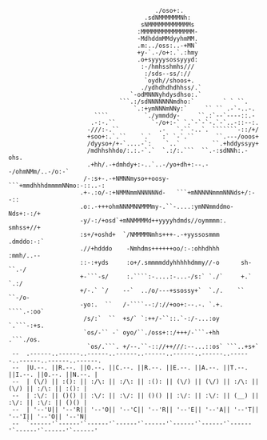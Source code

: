 


                                                                                                    
                                             ./oso+:.                                               
                                          .sdNMMMMMMNh:                                             
                                         sNMMMMMMMMMMMMs                                            
                                        :MMMMMMMMMMMMMMM-                                           
                                        -MdhddmMMdyyhmMM.                                           
                                        .m:../oss:..-+MN`                                           
                                        +y-`.-/o+:.`.:hmy                                           
                                        .o+syyyysossyyyd:                                           
                                         :-/hmhsshmhs///                                            
                                          :/sds--ss/://                                         
                                          `oydh//shoos+.                                  
                                         ./ydhdhdhdhhss/.`                             
                                      `-odMNNNyhdysdhso:.`                             
                                   ```.:/sdNNNNNNNmdho:`        ` ` ``.           
                                       `.:+ymNNNmNNy:`     `` `` .-`-..-.                  
                            ````          `./ymmddy-     ``.:`--`----::.-                           
                           .-:-.``          `-/o+:-` `.`-`-`-.`-`..-::--:.                          
                          -///:-.``           .-   `-``-..`. ```````-::/+/                          
                          +soo+:.`.``    `.`   :` `-`.``      ``.---/ooos+                          
                          /dyyso+/+-`....-`:    `..`         ``.+hddyssyy+                          
                          /mdhhshhdo/:.:.-`.`  `.:/:.```  ``.-:sdNNh:.-ohs.                         
                          .+hh/.-+dmhdy+:-..`..-/yo+dh+:--.--/ohmNMm/..-/o:-`                        
                         /-:s+-.-+NMNNmyso++oosy-```+mmdhhhdmmmmNNmo:-::..-:                        
                        .+-.:o/-:+NMMNmmNNNNNNd-   ```+mNNNNNmmmNNNds+/:--::                        
                        .o:.-+++ohmNNNMNNMMMmy-.``-....:ymNNmmddmo-Nds+:-:/+                        
                        -y/-:/+osd`+mNNMMMMd++yyyyhdmds//oymmmm:.  smhss+//+                        
                        :s+/+oshd+  `/NMMMMNmhs+++-.-+yyssosmmm    .dmddo:-:`                       
                        .//+hdddo    -Nmhdms++++++oo/:-:ohhdhhh     :mmh/..--                       
                        ::-:+yds     :o+/.smmmmddyhhhhhdmmy//-o      sh-``.-/                       
                        +-```-s/     :.````:-....:-...-/s:` `./`     +.` `.:/                       
                        +/-.` `/    --`  ../o/---+ssossy+`  `./.    `` ``-/o-                       
                        -yo:.  ``   /-````--:/://+oo+:--.-. `.+.   ````.-:oo`                       
                         /s/:`  ``  +s/` `:++/-``::.`-:/-...:oy   `.```-:+s.                        
                         `os/-`` -` oyo/``./oss+::/+++/-```-+hh   .```./os.                         
                          `os/.```. +/--.``-:://++///:--...::os` ```..+s+`                          
     --  .------..------..------..------..------..------..------..------..------..------..------.
     --  |U.--. ||R.--. ||O.--. ||C.--. ||R.--. ||E.--. ||A.--. ||T.--. ||I.--. ||O.--. ||N.--. |
     --  | (\/) || :(): || :/\: || :/\: || :(): || (\/) || (\/) || :/\: || (\/) || :/\: || :(): |
     --  | :\/: || ()() || :\/: || :\/: || ()() || :\/: || :\/: || (__) || :\/: || :\/: || ()() |
     --  | '--'U|| '--'R|| '--'O|| '--'C|| '--'R|| '--'E|| '--'A|| '--'T|| '--'I|| '--'O|| '--'N|
     --  `------'`------'`------'`------'`------'`------'`------'`------'`------'`------'`------'


                            


